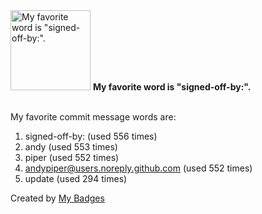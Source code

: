 <img src="https://my-badges.github.io/my-badges/favorite-word.png" alt="My favorite word is &quot;signed-off-by:&quot;." title="My favorite word is &quot;signed-off-by:&quot;." width="128">
<strong>My favorite word is &quot;signed-off-by:&quot;.</strong>
<br><br>

My favorite commit message words are:

1. signed-off-by: (used 556 times)
2. andy (used 553 times)
3. piper (used 552 times)
4. <andypiper@users.noreply.github.com> (used 552 times)
5. update (used 294 times)


Created by <a href="https://github.com/my-badges/my-badges">My Badges</a>